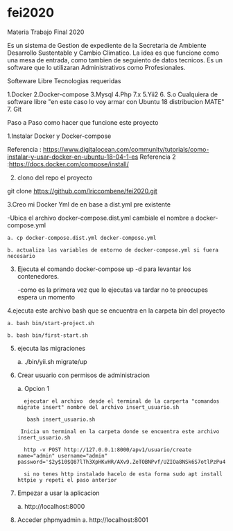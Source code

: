 # fei2020
Materia Trabajo Final 2020

Es un sistema de Gestion de expediente de la Secretaria de Ambiente Desarrollo Sustentable y Cambio Climatico. La idea es que funcione como una mesa de entrada, como tambien de seguiento de datos tecnicos. Es un software que lo utilizaran Administrativos como Profesionales.


Softeware Libre Tecnologias requeridas

1.Docker
2.Docker-compose
3.Mysql
4.Php 7.x
5.Yii2
6. S.o Cualquiera de software libre "en este caso lo voy armar con Ubuntu 18 distribucion MATE"
7. Git

Paso a Paso como hacer que funcione este proyecto

1.Instalar Docker y Docker-compose 

Referencia : https://www.digitalocean.com/community/tutorials/como-instalar-y-usar-docker-en-ubuntu-18-04-1-es
Referencia 2 :https://docs.docker.com/compose/install/

2. clono del repo el proyecto

git clone https://github.com/lriccombene/fei2020.git


3.Creo mi Docker Yml de en base a dist.yml pre existente

-Ubica el archivo docker-compose.dist.yml  cambiale el nombre a docker-compose.yml

    a. cp docker-compose.dist.yml docker-compose.yml
    
    b. actualiza las variables de entorno de docker-compose.yml si fuera necesario 
    

3. Ejecuta el comando docker-compose up -d  para levantar los contenedores.

    -como es la primera vez que lo ejecutas va tardar no te preocupes espera un momento

4.ejecuta este archivo bash que se encuentra en la carpeta bin del proyecto

    a. bash bin/start-project.sh
    
    b. bash bin/first-start.sh
    
    
5. ejecuta las migraciones

    a.   ./bin/yii.sh migrate/up
    
6. Crear usuario con permisos de administracion

    a. Opcion 1
         
         ejecutar el archivo  desde el terminal de la carperta "comandos migrate insert" nombre del archivo insert_usuario.sh
         
          bash insert_usuario.sh

        Inicia un terminal en la carpeta donde se encuentra este archivo insert_usuario.sh
         
         http -v POST http://127.0.0.1:8000/apv1/usuario/create name="admin" username="admin" password='$2y$10$Q87lTh3XpHKvHR/AXv9.ZeTOBNPvf/UZIOa8NSk6S7otlPzPu4AIK'
         
         si no tenes http instalado hacelo de esta forma sudo apt install httpie y repeti el paso anterior
         

7. Empezar a usar la aplicacion

    a. http://localhost:8000

8. Acceder phpmyadmin
    a. http://localhost:8001









